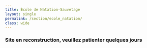 ```yaml
---
title: École de Natation-Sauvetage
layout: single
permalink: /section/ecole_natation/
class: wide
---
```

### Site en reconstruction, veuillez patienter quelques jours